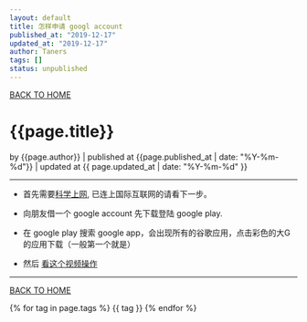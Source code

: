 ```yaml
---
layout: default
title: 怎样申请 googl account
published_at: "2019-12-17"
updated_at: "2019-12-17"
author: Taners
tags: []
status: unpublished
---
```


[BACK TO HOME](https://tane-rs.github.io)

# {{page.title}}

by {{page.author}} |
published at {{page.published_at | date: "%Y-%m-%d"}} |
updated at {{ page.updated_at | date: "%Y-%m-%d" }}

---

- 首先需要[科学上网](_post/2019-09-19), 已连上国际互联网的请看下一步。

- 向朋友借一个 google account 先下载登陆 google play.

- 在 google play 搜索 google app，会出现所有的谷歌应用，点击彩色的大G的应用下载（一般第一个就是）

- 然后 [看这个视频操作](https://www.youtube.com/watch?v=-DfLLwUYLXc)

---
[BACK TO HOME](https://tane-rs.github.io)

{% for tag in page.tags %}
  {{ tag }}
{% endfor %}

